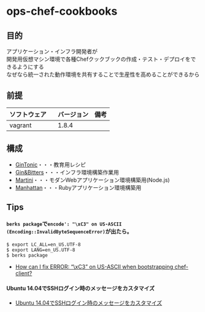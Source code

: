 # ops-chef-cookbooks

## 目的
アプリケーション・インフラ開発者が  
開発用仮想マシン環境で各種Chefクックブックの作成・テスト・デプロイをできるようにする  
なぜなら統一された動作環境を共有することで生産性を高めることができるから

## 前提
| ソフトウェア     | バージョン    | 備考         |
|:---------------|:-------------|:------------|
| vagrant   　　　| 1.8.4       |             |

## 構成

+ [GinTonic](./gin_tonic)・・・教育用レシピ
+ [Gin&Bitters](./gin_and_bitters)・・・インフラ環境構築作業用
+ [Martini](./martini)・・・モダンWebアプリケーション環境構築用(Node.js)
+ [Manhattan](./manhattan)・・・Rubyアプリケーション環境構築用

## Tips
#### `berks package`で`encode': "\xC3" on US-ASCII (Encoding::InvalidByteSequenceError)`が出たら。
```
$ export LC_ALL=en_US.UTF-8
$ export LANG=en_US.UTF-8
$ berks package
```
+ [How can I fix ERROR: “\xC3” on US-ASCII when bootstrapping chef-client?](http://stackoverflow.com/questions/24962828/how-can-i-fix-error-xc3-on-us-ascii-when-bootstrapping-chef-client)

#### Ubuntu 14.04でSSHログイン時のメッセージをカスタマイズ
+ [Ubuntu 14.04でSSHログイン時のメッセージをカスタマイズ](https://mistymagich.wordpress.com/2015/07/17/ubuntu-14-04%E3%81%A7ssh%E3%83%AD%E3%82%B0%E3%82%A4%E3%83%B3%E6%99%82%E3%81%AE%E3%83%A1%E3%83%83%E3%82%BB%E3%83%BC%E3%82%B8%E3%82%92%E3%82%AB%E3%82%B9%E3%82%BF%E3%83%9E%E3%82%A4%E3%82%BA/)

